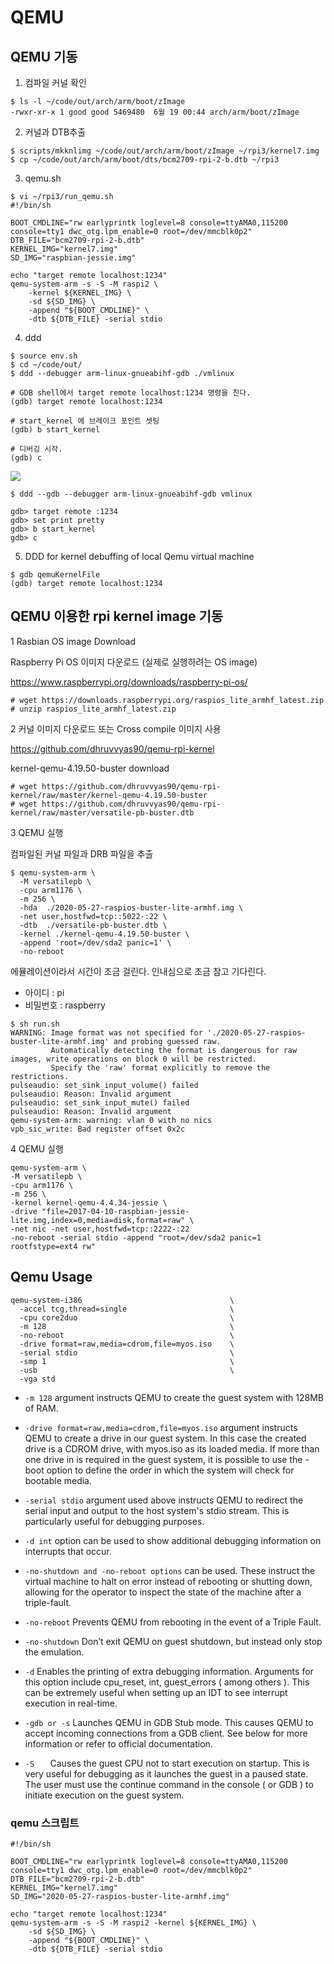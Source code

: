 
# QEMU 
## QEMU 기동

1. 컴파일 커널 확인

```
$ ls -l ~/code/out/arch/arm/boot/zImage
-rwxr-xr-x 1 good good 5469480  6월 19 00:44 arch/arm/boot/zImage
```
2. 커널과 DTB추출
```
$ scripts/mkknlimg ~/code/out/arch/arm/boot/zImage ~/rpi3/kernel7.img
$ cp ~/code/out/arch/arm/boot/dts/bcm2709-rpi-2-b.dtb ~/rpi3
```

3. qemu.sh 
```
$ vi ~/rpi3/run_qemu.sh
#!/bin/sh

BOOT_CMDLINE="rw earlyprintk loglevel=8 console=ttyAMA0,115200 console=tty1 dwc_otg.lpm_enable=0 root=/dev/mmcblk0p2"
DTB_FILE="bcm2709-rpi-2-b.dtb"
KERNEL_IMG="kernel7.img"
SD_IMG="raspbian-jessie.img"

echo "target remote localhost:1234"
qemu-system-arm -s -S -M raspi2 \
    -kernel ${KERNEL_IMG} \
    -sd ${SD_IMG} \
    -append "${BOOT_CMDLINE}" \
    -dtb ${DTB_FILE} -serial stdio
```
4. ddd 

```
$ source env.sh
$ cd ~/code/out/
$ ddd --debugger arm-linux-gnueabihf-gdb ./vmlinux

# GDB shell에서 target remote localhost:1234 명령을 친다.
(gdb) target remote localhost:1234

# start_kernel 에 브레이크 포인트 셋팅
(gdb) b start_kernel

# 디버깅 시작.
(gdb) c

```

![](https://i.stack.imgur.com/8KRxm.png)


```
$ ddd --gdb --debugger arm-linux-gnueabihf-gdb vmlinux

gdb> target remote :1234
gdb> set print pretty
gdb> b start_kernel
gdb> c
```


5. DDD for kernel debuffing of local Qemu virtual machine

```
$ gdb qemuKernelFile
(gdb) target remote localhost:1234
```


## QEMU 이용한 rpi kernel image 기동

1 Rasbian OS image Download 

Raspberry Pi OS 이미지 다운로드 (실제로 실행하려는 OS image)

<https://www.raspberrypi.org/downloads/raspberry-pi-os/>
```
# wget https://downloads.raspberrypi.org/raspios_lite_armhf_latest.zip
# unzip raspios_lite_armhf_latest.zip
```

2 커널 이미지 다운로드 또는 Cross compile 이미지 사용 

https://github.com/dhruvvyas90/qemu-rpi-kernel

kernel-qemu-4.19.50-buster download 
```
# wget https://github.com/dhruvvyas90/qemu-rpi-kernel/raw/master/kernel-qemu-4.19.50-buster
# wget https://github.com/dhruvvyas90/qemu-rpi-kernel/raw/master/versatile-pb-buster.dtb
```

3 QEMU 실행

컴파일된 커널 파일과  DRB 파일을 추출


```
$ qemu-system-arm \
  -M versatilepb \
  -cpu arm1176 \
  -m 256 \
  -hda  ./2020-05-27-raspios-buster-lite-armhf.img \
  -net user,hostfwd=tcp::5022-:22 \
  -dtb  ./versatile-pb-buster.dtb \
  -kernel ./kernel-qemu-4.19.50-buster \
  -append 'root=/dev/sda2 panic=1' \
  -no-reboot
  ```
  에뮬레이션이라서 시간이 조금 걸린다. 인내심으로 조금 참고 기다린다. 

- 아이디 : pi 
- 비밀번호 : raspberry
```
$ sh run.sh
WARNING: Image format was not specified for './2020-05-27-raspios-buster-lite-armhf.img' and probing guessed raw.
         Automatically detecting the format is dangerous for raw images, write operations on block 0 will be restricted.
         Specify the 'raw' format explicitly to remove the restrictions.
pulseaudio: set_sink_input_volume() failed
pulseaudio: Reason: Invalid argument
pulseaudio: set_sink_input_mute() failed
pulseaudio: Reason: Invalid argument
qemu-system-arm: warning: vlan 0 with no nics
vpb_sic_write: Bad register offset 0x2c
```

4 QEMU 실행
```
qemu-system-arm \
-M versatilepb \
-cpu arm1176 \
-m 256 \
-kernel kernel-qemu-4.4.34-jessie \
-drive "file=2017-04-10-raspbian-jessie-lite.img,index=0,media=disk,format=raw" \
-net nic -net user,hostfwd=tcp::2222-:22 
-no-reboot -serial stdio -append "root=/dev/sda2 panic=1 rootfstype=ext4 rw" 
```

## Qemu Usage

```
qemu-system-i386                                 \
  -accel tcg,thread=single                       \
  -cpu core2duo                                  \
  -m 128                                         \
  -no-reboot                                     \
  -drive format=raw,media=cdrom,file=myos.iso    \
  -serial stdio                                  \
  -smp 1                                         \
  -usb                                           \
  -vga std
  ```

- `-m 128` argument instructs QEMU to create the guest system with 128MB of RAM. 
- `-drive format=raw,media=cdrom,file=myos.iso` argument instructs QEMU to create a drive in our guest system. In this case the created drive is a CDROM drive, with myos.iso as its loaded media. If more than one drive in is required in the guest system, it is possible to use the -boot option to define the order in which the system will check for bootable media.
- `-serial stdio` argument used above instructs QEMU to redirect the serial input and output to the host system's stdio stream. This is particularly useful for debugging purposes.
- `-d int` option can be used to show additional debugging information on interrupts that occur. 
- `-no-shutdown and -no-reboot options` can be used. These instruct the virtual machine to halt on error instead of rebooting or shutting down, allowing for the operator to inspect the state of the machine after a triple-fault.

- `-no-reboot` Prevents QEMU from rebooting in the event of a Triple Fault.
- `-no-shutdown`	Don’t exit QEMU on guest shutdown, but instead only stop the emulation.
- `-d`	Enables the printing of extra debugging information. Arguments for this option include cpu_reset, int, guest_errors ( among others ). This can be extremely useful when setting up an IDT to see interrupt execution in real-time.
- `-gdb or -s`	Launches QEMU in GDB Stub mode. This causes QEMU to accept incoming connections from a GDB client. See below for more information or refer to official documentation.
- `-S	` Causes the guest CPU not to start execution on startup. This is very useful for debugging as it launches the guest in a paused state. The user must use the continue command in the console ( or GDB ) to initiate execution on the guest system.


### qemu 스크립트  
```
#!/bin/sh

BOOT_CMDLINE="rw earlyprintk loglevel=8 console=ttyAMA0,115200 console=tty1 dwc_otg.lpm_enable=0 root=/dev/mmcblk0p2"
DTB_FILE="bcm2709-rpi-2-b.dtb"
KERNEL_IMG="kernel7.img"
SD_IMG="2020-05-27-raspios-buster-lite-armhf.img"

echo "target remote localhost:1234"
qemu-system-arm -s -S -M raspi2 -kernel ${KERNEL_IMG} \
    -sd ${SD_IMG} \
    -append "${BOOT_CMDLINE}" \
    -dtb ${DTB_FILE} -serial stdio
```

